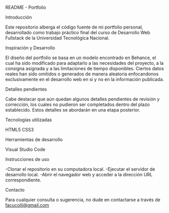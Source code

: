 README - Portfolio

Introducción

Este repositorio alberga el código fuente de mi portfolio personal, desarrollado como trabajo práctico final del curso de Desarrollo Web Fullstack de la Universidad Tecnológica Nacional.

Inspiración y Desarrollo

El diseño del portfolio se basa en un modelo encontrado en Behance, el cual ha sido modificado para adaptarlo a las necesidades del proyecto, a la consigna asignada y a las limitaciones de tiempo disponibles. Ciertos datos reales han sido omitidos o generados de manera aleatoria enfocandonos exclusivamente en el desarrollo web en si y no en la información publicada.

Detalles pendientes

Cabe destacar que aún quedan algunos detalles pendientes de revisión y corrección, los cuales no pudieron ser completados dentro del plazo establecido. Estos detalles se abordarán en una etapa posterior.

Tecnologías utilizadas

HTML5
CSS3

Herramientas de desarrollo

Visual Studio Code

Instrucciones de uso

-Clonar el repositorio en su computadora local.
-Ejecutar el servidor de desarrollo local.
-Abrir el navegador web y acceder a la dirección URL correspondiente.

Contacto

Para cualquier consulta o sugerencia, no dude en contactarse a través de facucolli@gmail.com
